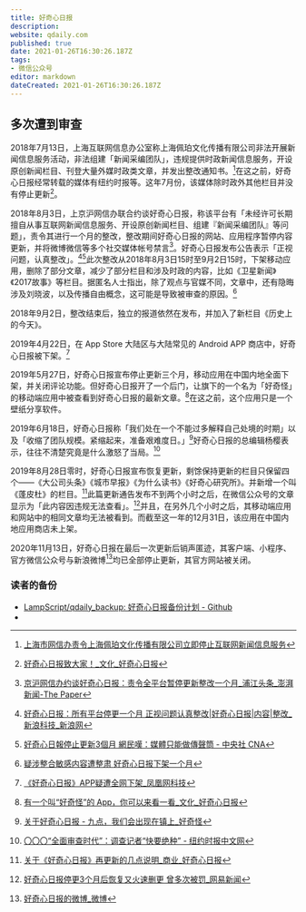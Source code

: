 ```yaml
---
title: 好奇心日报
description: 
website: qdaily.com
published: true
date: 2021-01-26T16:30:26.187Z
tags: 
- 微信公众号
editor: markdown
dateCreated: 2021-01-26T16:30:26.187Z
---
```


## 多次遭到审查

2018年7月13日，上海互联网信息办公室称上海佩珀文化传播有限公司非法开展新闻信息服务活动，非法组建「新闻采编团队」，违规提供时政新闻信息服务，开设原创新闻栏目、刊登大量外媒时政类文章，并发出整改通知书。[^qdaily_b1]在这之前，好奇心日报经常转载的媒体有纽约时报等。这年7月份，该媒体除时政外其他栏目并没有停止更新[^qdaily_rl1]。

[^qdaily_b1]: [上海市网信办责令上海佩珀文化传播有限公司立即停止互联网新闻信息服务](https://archive.is/xpW9L "https://mp.weixin.qq.com/s?__biz=MzI1MDE2OTEyNQ==&mid=2651495213&idx=1&sn=ea530bbcb39c565418a687ff92ec3d57")

[^qdaily_rl1]: [好奇心日报致大家！_文化_好奇心日报](https://web.archive.org/web/20190904115252/http://www.qdaily.com/articles/55224.html)

2018年8月3日，上京沪网信办联合约谈好奇心日报，称该平台有「未经许可长期擅自从事互联网新闻信息服务、开设原创新闻栏目、组建『新闻采编团队』等问题」，责令其进行一个月的整改，整改期间好奇心日报的网站、应用程序暂停内容更新，并将微博微信等多个社交媒体帐号禁言[^qdaily_b2]。好奇心日报发布公告表示「正视问题，认真整改」。[^qdaily_rl2][^qdaily_rl2_1]此次整改从2018年8月3日15时至9月2日15时，下架移动应用，删除了部分文章，减少了部分栏目和涉及时政的内容，比如《卫星新闻》《2017故事》等栏目。据匿名人士指出，除了观点与官媒不同，文章中，还有隐晦涉及刘晓波，以及传播自由概念，这可能是导致被审查的原因。[^qdaily_rl2_a]

[^qdaily_b2]: [京沪网信办约谈好奇心日报：责令全平台暂停更新整改一个月_浦江头条_澎湃新闻-The Paper](https://web.archive.org/web/20210126153946/https://www.thepaper.cn/newsDetail_forward_2317650)

[^qdaily_rl2]: [好奇心日报：所有平台停更一个月 正视问题认真整改|好奇心日报|内容|整改_新浪科技_新浪网](https://web.archive.org/web/20190405132233/http://tech.sina.com.cn/i/2018-08-03/doc-ihhehtqh4353630.shtml)

[^qdaily_rl2_1]: [好奇心日報停止更新3個月 網民嘆：媒體只能做傳聲筒 - 中央社 CNA](https://web.archive.org/web/20200105081504/https://www.cna.com.tw/news/acn/201905280143.aspx)

[^qdaily_rl2_a]: [疑涉整合敏感内容遭整肃 好奇心日报下架一个月](https://web.archive.org/web/20180805113901/https://www.rfa.org/cantonese/news/media-08042018095021.html)

2018年9月2日，整改结束后，独立的报道依然在发布，并加入了新栏目《历史上的今天》。

2019年4月22日，在 App Store 大陆区与大陆常见的 Android APP 商店中，好奇心日报被下架。[^qdaily_d]

[^qdaily_d]: [《好奇心日报》APP疑遭全网下架_凤凰网科技](https://web.archive.org/web/20190830102043/http://tech.ifeng.com/a/20190422/45563204_0.shtml)

2019年5月27日，好奇心日报宣布停止更新三个月，移动应用在中国内地全面下架，并关闭评论功能。但好奇心日报开了一个后门，让旗下的一个名为「好奇怪」的移动端应用中被查看到好奇心日报的最新文章。[^qdaily_bd]在这之前，这个应用只是一个壁纸分享软件。

[^qdaily_bd]: [有一个叫“好奇怪”的 App，你可以来看一看_文化_好奇心日报](https://web.archive.org/web/20200222171606/http://www.qdaily.com/articles/64091.html)

2019年6月18日，好奇心日报称「我们处在一个不能过多解释自己处境的时期」以及「收缩了团队规模。紧缩起来，准备艰难度日。」[^qdaily_618]好奇心日报的总编辑杨樱表示，往往不清楚究竟是什么激怒了当局。[^qdaily_715]

[^qdaily_618]: [关于好奇心日报 - 九点，我们会出现在镇上_好奇怪](https://web.archive.org/web/20190620192428/http://notch.qdaily.com:80/mobile/posts/5059.html)

[^qdaily_715]: [〇〇〇“全面审查时代”：调查记者“快要绝种” - 纽约时报中文网](https://web.archive.org/web/20210125042411/https://cn.nytimes.com/china/20190715/china-journalists-crackdown/)

2019年8月28日零时，好奇心日报宣布恢复更新，剩馀保持更新的栏目只保留四个——《大公司头条》《城市早报》《为什么读书》《好奇心研究所》。并新增一个叫《蓬皮杜》的栏目。[^qdaily_80_d]此篇更新通告发布不到两个小时之后，在微信公众号的文章显示为「此内容因违规无法查看」。[^qdaily_80_c]并且，在另外几个小时之后，其移动端应用和网站中的相同文章均无法被看到。而截至这一年的12月31日，该应用在中国内地应用商店未上架。

[^qdaily_80_d]: [关于《好奇心日报》再更新的几点说明_商业_好奇心日报](https://web.archive.org/web/20190828023629/https://www.qdaily.com/articles/64113.html)

[^qdaily_80_c]: [好奇心日报停更3个月后恢复又火速删更 曾多次被罚_网易新闻](https://web.archive.org/web/20190913012919/https://news.163.com/19/0828/18/ENMG8F4B0001875P.html)

2020年11月13日，好奇心日报在最后一次更新后销声匿迹，其客户端、小程序、官方微信公众号与新浪微博[^qdaily_weibo]均已全部停止更新，其官方网站被关闭。

[^qdaily_weibo]: [好奇心日报的微博_微博](https://archive.is/yW0qM "https://weibo.com/qdaily")

### 读者的备份

<!--
毫无疑问，如果这些文章全部消失，会是一件非常遗憾的事情，不过还好《好奇心日报》对互联网博物馆的保存比较兼容，不会出现保存失败的情况。

感谢好奇心日报这个平台，感谢记者们的报道，感谢搜集整理的读者。
-->

+ [LampScript/qdaily_backup: 好奇心日报备份计划 - Github](https://github.com/LampScript/qdaily_backup)
+ 
